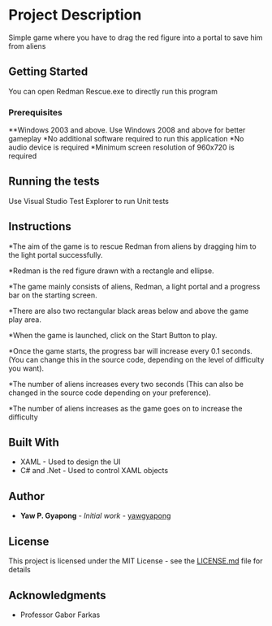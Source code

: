 # Project Description

Simple game where you have to drag the red figure into a portal to save him from aliens

## Getting Started

You can open Redman Rescue.exe to directly run this program

### Prerequisites

**Windows 2003 and above. Use Windows 2008 and above for better gameplay
*No additional software required to run this application
*No audio device is required 
*Minimum screen resolution of 960x720 is required





## Running the tests

Use Visual Studio Test Explorer to run Unit tests


## Instructions

*The aim of the game is to rescue Redman from aliens by dragging him to the light portal successfully.

*Redman is the red figure drawn with a rectangle and ellipse.

*The game mainly consists of aliens, Redman, a light portal and a progress bar on the starting screen.

*There are also two rectangular black areas below and above the game play area.

*When the game is launched, click on the Start Button to play.

*Once the game starts, the progress bar will increase every 0.1 seconds.
(You can change this in the source code, depending on the level of difficulty you want).

*The number of aliens increases every two seconds
(This can also be changed in the source code depending on your preference).

*The number of aliens increases as the game goes on to increase the difficulty


## Built With

* XAML  - Used to design the UI
* C# and .Net - Used to control XAML objects

## Author

* **Yaw P. Gyapong** - *Initial work* - [yawgyapong](https://github.com/yawgyapong)



## License

This project is licensed under the MIT License - see the [LICENSE.md](LICENSE.md) file for details

## Acknowledgments

* Professor Gabor Farkas

